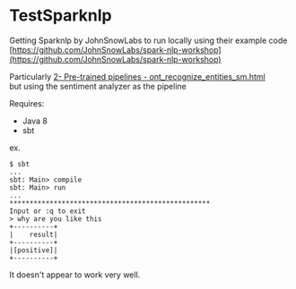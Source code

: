 # TestSparknlp
Getting Sparknlp by JohnSnowLabs to run locally using their example code
[https://github.com/JohnSnowLabs/spark-nlp-workshop](https://github.com/JohnSnowLabs/spark-nlp-workshop)

Particularly [2- Pre-trained pipelines - ont_recognize_entities_sm.html](https://github.com/JohnSnowLabs/spark-nlp-workshop/blob/master/databricks/scala/annotation/2-%20Pre-trained%20Pipelines%20-%20onto_recognize_entities_sm.html)  
but using the sentiment analyzer as the pipeline

Requires:  
- Java 8   
- sbt   

ex.  

    $ sbt
    ...
    sbt: Main> compile   
    sbt: Main> run
    ...
    **************************************************  
    Input or :q to exit  
    > why are you like this  
    +----------+  
    |    result|  
    +----------+  
    |[positive]|  
    +----------+  

It doesn't appear to work very well.
